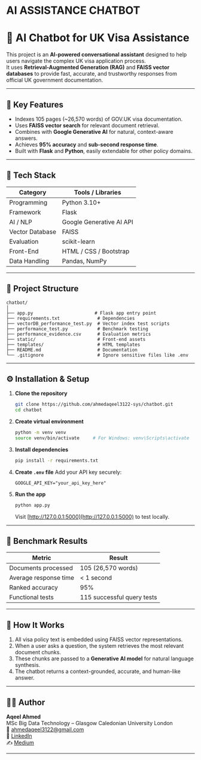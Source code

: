 # AI ASSISTANCE CHATBOT

# 🧠 AI Chatbot for UK Visa Assistance  

This project is an **AI-powered conversational assistant** designed to help users navigate the complex UK visa application process.  
It uses **Retrieval-Augmented Generation (RAG)** and **FAISS vector databases** to provide fast, accurate, and trustworthy responses from official UK government documentation.

---

## 🚀 Key Features  
- Indexes 105 pages (~26,570 words) of GOV.UK visa documentation.  
- Uses **FAISS vector search** for relevant document retrieval.  
- Combines with **Google Generative AI** for natural, context-aware answers.  
- Achieves **95% accuracy** and **sub-second response time**.  
- Built with **Flask** and **Python**, easily extendable for other policy domains.  

---

## 🧰 Tech Stack  
| Category | Tools / Libraries |
|-----------|------------------|
| Programming | Python 3.10+ |
| Framework | Flask |
| AI / NLP | Google Generative AI API |
| Vector Database | FAISS |
| Evaluation | scikit-learn |
| Front-End | HTML / CSS / Bootstrap |
| Data Handling | Pandas, NumPy |

---

## 📁 Project Structure
```
chatbot/
│
├── app.py                       # Flask app entry point
├── requirements.txt              # Dependencies
├── vectorDB_performance_test.py  # Vector index test scripts
├── performance_test.py           # Benchmark testing
├── performance_evidence.csv      # Evaluation metrics
├── static/                       # Front-end assets
├── templates/                    # HTML templates
├── README.md                     # Documentation
└── .gitignore                    # Ignore sensitive files like .env
```

---

## ⚙️ Installation & Setup  

1. **Clone the repository**
   ```bash
   git clone https://github.com/ahmedaqeel3122-sys/chatbot.git
   cd chatbot
   ```

2. **Create virtual environment**
   ```bash
   python -m venv venv
   source venv/bin/activate     # For Windows: venv\Scripts\activate
   ```

3. **Install dependencies**
   ```bash
   pip install -r requirements.txt
   ```

4. **Create `.env` file**
   Add your API key securely:
   ```
   GOOGLE_API_KEY="your_api_key_here"
   ```

5. **Run the app**
   ```bash
   python app.py
   ```
   Visit [http://127.0.0.1:5000](http://127.0.0.1:5000) to test locally.

---

## 🧪 Benchmark Results
| Metric | Result |
|--------|---------|
| Documents processed | 105 (26,570 words) |
| Average response time | < 1 second |
| Ranked accuracy | 95% |
| Functional tests | 115 successful query tests |

---

## 🧩 How It Works  
1. All visa policy text is embedded using FAISS vector representations.  
2. When a user asks a question, the system retrieves the most relevant document chunks.  
3. These chunks are passed to a **Generative AI model** for natural language synthesis.  
4. The chatbot returns a context-grounded, accurate, and human-like answer.

---
 

## 🧑‍💻 Author  
**Aqeel Ahmed**  
MSc Big Data Technology – Glasgow Caledonian University London  
📧 [ahmedaqeel3122@gmail.com](mailto:ahmedaqeel3122@gmail.com)  
🔗 [LinkedIn](https://www.linkedin.com/in/aqeel-ahmed-5049a8312)  
✍️ [Medium](https://medium.com/@ahmedaqeel3122)

---